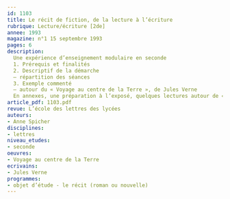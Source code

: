 ```yaml
---
id: 1103
title: Le récit de fiction, de la lecture à l’écriture
rubrique: Lecture/écriture [2de]
annee: 1993
magazine: n°1 15 septembre 1993
pages: 6
description: 
  Une expérience d’enseignement modulaire en seconde
  1. Prérequis et finalités
  2. Descriptif de la démarche
  – répartition des séances
  3. Exemple commenté
  – autour du « Voyage au centre de la Terre », de Jules Verne
  En annexes, une préparation à l’exposé, quelques lectures autour de « Voyage au centre de la Terre », quelques extraits de productions d’élèves.
article_pdf: 1103.pdf
revue: L’école des lettres des lycées
auteurs:
- Anne Spicher
disciplines:
- lettres
niveau_etudes:
- seconde
oeuvres:
- Voyage au centre de la Terre
ecrivains:
- Jules Verne
programmes:
- objet d’étude - le récit (roman ou nouvelle)
---
```


